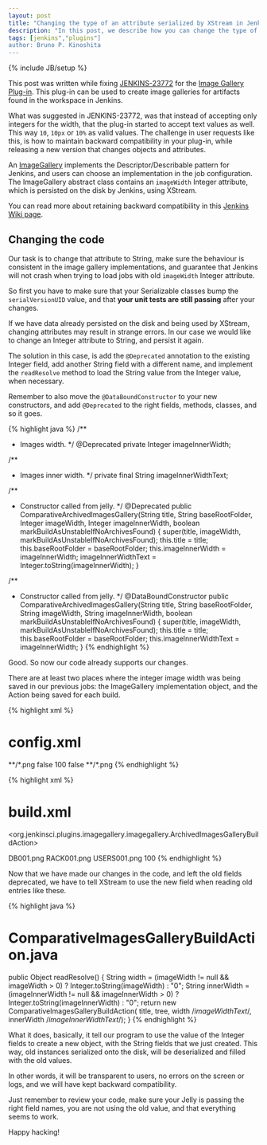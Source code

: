 ```yaml
---
layout: post
title: "Changing the type of an attribute serialized by XStream in Jenkins Plug-ins"
description: "In this post, we describe how you can change the type of an attribute that has already been serialized by XStream in your Jenkins Plug-in source code. All that you need is some Java code, and understand what you can and cannot change, and why."
tags: [jenkins","plugins"]
author: Bruno P. Kinoshita
---
```

{% include JB/setup %}

This post was written while fixing [JENKINS-23772](https://issues.jenkins-ci.org/browse/JENKINS-23772) for the [Image Gallery Plug-in](https://wiki.jenkins-ci.org/display/JENKINS/Image+Gallery+Plugin). This plug-in can be used to create image galleries for artifacts found in the workspace in Jenkins. 

What was suggested in JENKINS-23772, was that instead of accepting only integers for the width, that the plug-in started to accept text values as well. This way `10`, `10px` or `10%` as valid values. The challenge in user requests like this, is how to maintain backward compatibility in your plug-in, while releasing a new version that changes objects and attributes.

<!--more-->

An [ImageGallery](https://github.com/jenkinsci/image-gallery-plugin/blob/9199c2ac7c42ea19d05f20dd7de588f94408ab75/src/main/java/org/jenkinsci/plugins/imagegallery/ImageGallery.java#L47) implements the Descriptor/Describable pattern for Jenkins, and users can choose an implementation in the job configuration. The ImageGallery abstract class contains an `imageWidth` Integer attribute, which is persisted on the disk by Jenkins, using XStream.

You can read more about retaining backward compatibility in this [Jenkins Wiki page](https://wiki.jenkins-ci.org/display/JENKINS/Hint+on+retaining+backward+compatibility).

## Changing the code

Our task is to change that attribute to String, make sure the behaviour is consistent in the image gallery implementations, and guarantee that Jenkins will not crash when trying to load jobs with old `imageWidth` Integer attribute.

So first you have to make sure that your Serializable classes bump the `serialVersionUID` value, and that **your unit tests are still passing** after your changes.

If we have data already persisted on the disk and being used by XStream, changing attributes may result in strange errors. In our case we would like to change an Integer attribute to String, and persist it again.

The solution in this case, is add the `@Deprecated` annotation to the existing Integer field, add another String field with a different name, and implement the `readResolve` method to load the String value from the Integer value, when necessary.

Remember to also move the `@DataBoundConstructor` to your new constructors, and add `@Deprecated` to the right fields, methods, classes, and so it goes.

{% highlight java %}
/**
 * Images width.
 */
@Deprecated
private Integer imageInnerWidth;

/**
 * Images inner width.
 */
private final String imageInnerWidthText;

/**
 * Constructor called from jelly.
 */
@Deprecated
public ComparativeArchivedImagesGallery(String title, String baseRootFolder, Integer imageWidth, Integer imageInnerWidth,
                                                boolean markBuildAsUnstableIfNoArchivesFound) {
    super(title, imageWidth, markBuildAsUnstableIfNoArchivesFound);
    this.title = title;
    this.baseRootFolder = baseRootFolder;
    this.imageInnerWidth = imageInnerWidth;
    imageInnerWidthText = Integer.toString(imageInnerWidth);
}

/**
 * Constructor called from jelly.
 */
@DataBoundConstructor
public ComparativeArchivedImagesGallery(String title, String baseRootFolder, String imageWidth, String imageInnerWidth,
                                                boolean markBuildAsUnstableIfNoArchivesFound) {
    super(title, imageWidth, markBuildAsUnstableIfNoArchivesFound);
    this.title = title;
    this.baseRootFolder = baseRootFolder;
    this.imageInnerWidthText = imageInnerWidth;
}
{% endhighlight %}

Good. So now our code already supports our changes.

There are at least two places where the integer image width was being saved in our previous jobs: the ImageGallery implementation object, and the Action being saved for each build.

{% highlight xml %}
# config.xml
<publishers>
<hudson.tasks.ArtifactArchiver>
  <artifacts>**/*.png</artifacts>
  <latestOnly>false</latestOnly>
</hudson.tasks.ArtifactArchiver>
<org.jenkinsci.plugins.imagegallery.ImageGalleryRecorder>
  <imageGalleries>
    <org.jenkinsci.plugins.imagegallery.imagegallery.ArchivedImagesGallery>
      <title>test gallery</title>
      <imageWidth>100</imageWidth>
      <markBuildAsUnstableIfNoArchivesFound>false</markBuildAsUnstableIfNoArchivesFound>
      <includes>**/*.png</includes>
    </org.jenkinsci.plugins.imagegallery.imagegallery.ArchivedImagesGallery>
  </imageGalleries>
</org.jenkinsci.plugins.imagegallery.ImageGalleryRecorder>
</publishers>
{% endhighlight %}

{% highlight xml %}
# build.xml
<org.jenkinsci.plugins.imagegallery.imagegallery.ArchivedImagesGalleryBuildAction>
  <title>test gallery</title>
  <images>
    <string>DB001.png</string>
    <string>RACK001.png</string>
    <string>USERS001.png</string>
  </images>
  <imageWidth>100</imageWidth>
</org.jenkinsci.plugins.imagegallery.imagegallery.ArchivedImagesGalleryBuildAction>
{% endhighlight %}

Now that we have made our changes in the code, and left the old fields deprecated, we have to tell XStream to use the new field when reading old entries like these.

{% highlight java %}
# ComparativeImagesGalleryBuildAction.java
public Object readResolve() {
    String width = (imageWidth != null && imageWidth > 0) ? Integer.toString(imageWidth) : "0";
    String innerWidth = (imageInnerWidth != null && imageInnerWidth > 0) ? Integer.toString(imageInnerWidth) : "0";
    return new ComparativeImagesGalleryBuildAction(
            title,
            tree,
            width /*imageWidthText*/,
            innerWidth /*imageInnerWidthText*/);
}
{% endhighlight %}

What it does, basically, it tell our program to use the value of the Integer fields to create a new object, with the String fields that we just created. This way, old instances serialized onto the disk, will be deserialized and filled with the old values.

In other words, it will be transparent to users, no errors on the screen or logs, and we will have kept backward compatibility.

Just remember to review your code, make sure your Jelly is passing the right field names, you are not using the old value, and that everything seems to work.

Happy hacking!
